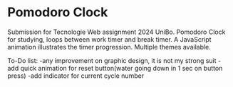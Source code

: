 # Pomodoro Clock

Submission for Tecnologie Web assignment 2024 UniBo. Pomodoro Clock for studying, loops between work timer and break timer. A JavaScript animation illustrates the timer progression. Multiple themes available.

To-Do list: -any improvement on graphic design, it is not my strong suit -add quick animation for reset button(water going down in 1 sec on button press) -add indicator for current cycle number
 
